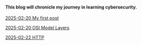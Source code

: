 #### This blog will chronicle my journey in learning cybersecurity.

[2025-02-20 My first post](https://github.com/meilingxia/my-blog/blob/main/_posts/2025-02-20-my-first-post.md)

[2025-02-20 OSI Model Layers](https://github.com/meilingxia/my-blog/blob/main/_posts/2025-02-20-OSI-Model-Layers.md)

[2025-02-22 HTTP](https://github.com/meilingxia/my-blog/blob/main/_posts/2025-02-22-HTTP.md)
